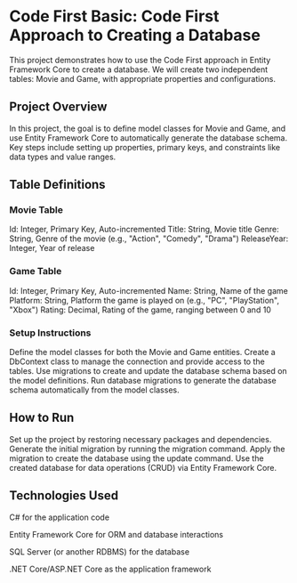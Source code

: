 # Code First Basic: Code First Approach to Creating a Database
This project demonstrates how to use the Code First approach in Entity Framework Core to create a database. 
We will create two independent tables: Movie and Game, with appropriate properties and configurations.

## Project Overview
In this project, the goal is to define model classes for Movie and Game, and use Entity Framework Core to automatically generate the database schema. Key steps include setting up properties, primary keys, and constraints like data types and value ranges.

## Table Definitions
### Movie Table
Id: Integer, Primary Key, Auto-incremented
Title: String, Movie title
Genre: String, Genre of the movie (e.g., "Action", "Comedy", "Drama")
ReleaseYear: Integer, Year of release

### Game Table
Id: Integer, Primary Key, Auto-incremented
Name: String, Name of the game
Platform: String, Platform the game is played on (e.g., "PC", "PlayStation", "Xbox")
Rating: Decimal, Rating of the game, ranging between 0 and 10

### Setup Instructions
Define the model classes for both the Movie and Game entities.
Create a DbContext class to manage the connection and provide access to the tables.
Use migrations to create and update the database schema based on the model definitions.
Run database migrations to generate the database schema automatically from the model classes.

## How to Run
Set up the project by restoring necessary packages and dependencies.
Generate the initial migration by running the migration command.
Apply the migration to create the database using the update command.
Use the created database for data operations (CRUD) via Entity Framework Core.

## Technologies Used
  C# for the application code
  
  Entity Framework Core for ORM and database interactions  
  
  SQL Server (or another RDBMS) for the database
  
 .NET Core/ASP.NET Core as the application framework
